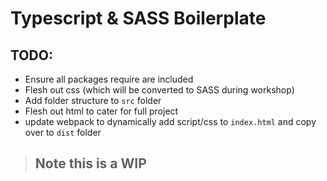 # Typescript & SASS Boilerplate

## TODO:

- Ensure all packages require are included
- Flesh out css (which will be converted to SASS during workshop)
- Add folder structure to `src` folder
- Flesh out html to cater for full project
- update webpack to dynamically add script/css to `index.html` and copy over to `dist` folder

> ## Note this is a WIP